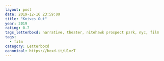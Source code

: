 ```yaml
---
layout: post 
date: 2019-12-16 23:59:00
title: "Knives Out"
year: 2019
rating: 0.7
tags_letterboxd: narrative, theater, nitehawk prospect park, nyc, film club
tags:
  - film
category: Letterboxd
canonical: https://boxd.it/U1xzT
---
```

